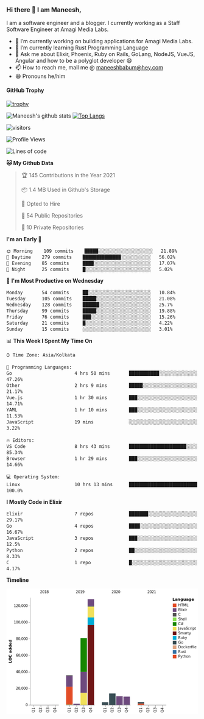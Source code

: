### Hi there 👋 I am Maneesh,

I am a software engineer and a blogger. I currently working as a Staff Software Engineer at Amagi Media Labs.


- 🔭 I’m currently working on building applications for Amagi Media Labs.
- 🌱 I’m currently learning Rust Programming Language
- 💬 Ask me about Elixir, Phoenix, Ruby on Rails, GoLang, NodeJS, VueJS, Angular and how to be a polyglot developer 😄
- 📫 How to reach me, mail me @ maneeshbabum@hey.com
- 😄 Pronouns he/him

#### GitHub Trophy
[![trophy](https://github-profile-trophy.vercel.app/?username=maneeshbabu)](https://github.com/ryo-ma/github-profile-trophy)

![Maneesh's github stats](https://github-readme-stats.vercel.app/api?username=maneeshbabu&show_icons=true)
[![Top Langs](https://github-readme-stats.vercel.app/api/top-langs/?username=maneeshbabu)](https://github.com/anuraghazra/github-readme-stats)


![visitors](https://visitor-badge.glitch.me/badge?page_id=maneeshbabu.maneeshbabu)

<!--START_SECTION:waka-->
![Profile Views](http://img.shields.io/badge/Profile%20Views-90-blue)

![Lines of code](https://img.shields.io/badge/From%20Hello%20World%20I%27ve%20Written-287631%20lines%20of%20code-blue)

**🐱 My Github Data** 

> 🏆 145 Contributions in the Year 2021
 > 
> 📦 1.4 MB Used in Github's Storage 
 > 
> 💼 Opted to Hire
 > 
> 📜 54 Public Repositories 
 > 
> 🔑 10 Private Repositories  
 > 
**I'm an Early 🐤** 

```text
🌞 Morning    109 commits    █████░░░░░░░░░░░░░░░░░░░░   21.89% 
🌆 Daytime    279 commits    ██████████████░░░░░░░░░░░   56.02% 
🌃 Evening    85 commits     ████░░░░░░░░░░░░░░░░░░░░░   17.07% 
🌙 Night      25 commits     █░░░░░░░░░░░░░░░░░░░░░░░░   5.02%

```
📅 **I'm Most Productive on Wednesday** 

```text
Monday       54 commits     ██░░░░░░░░░░░░░░░░░░░░░░░   10.84% 
Tuesday      105 commits    █████░░░░░░░░░░░░░░░░░░░░   21.08% 
Wednesday    128 commits    ██████░░░░░░░░░░░░░░░░░░░   25.7% 
Thursday     99 commits     █████░░░░░░░░░░░░░░░░░░░░   19.88% 
Friday       76 commits     ███░░░░░░░░░░░░░░░░░░░░░░   15.26% 
Saturday     21 commits     █░░░░░░░░░░░░░░░░░░░░░░░░   4.22% 
Sunday       15 commits     ░░░░░░░░░░░░░░░░░░░░░░░░░   3.01%

```


📊 **This Week I Spent My Time On** 

```text
⌚︎ Time Zone: Asia/Kolkata

💬 Programming Languages: 
Go                       4 hrs 50 mins       ███████████░░░░░░░░░░░░░░   47.26% 
Other                    2 hrs 9 mins        █████░░░░░░░░░░░░░░░░░░░░   21.17% 
Vue.js                   1 hr 30 mins        ███░░░░░░░░░░░░░░░░░░░░░░   14.71% 
YAML                     1 hr 10 mins        ███░░░░░░░░░░░░░░░░░░░░░░   11.53% 
JavaScript               19 mins             ░░░░░░░░░░░░░░░░░░░░░░░░░   3.22%

🔥 Editors: 
VS Code                  8 hrs 43 mins       █████████████████████░░░░   85.34% 
Browser                  1 hr 29 mins        ███░░░░░░░░░░░░░░░░░░░░░░   14.66%

💻 Operating System: 
Linux                    10 hrs 13 mins      █████████████████████████   100.0%

```

**I Mostly Code in Elixir** 

```text
Elixir                   7 repos             ███████░░░░░░░░░░░░░░░░░░   29.17% 
Go                       4 repos             ████░░░░░░░░░░░░░░░░░░░░░   16.67% 
JavaScript               3 repos             ███░░░░░░░░░░░░░░░░░░░░░░   12.5% 
Python                   2 repos             ██░░░░░░░░░░░░░░░░░░░░░░░   8.33% 
C                        1 repo              █░░░░░░░░░░░░░░░░░░░░░░░░   4.17%

```


**Timeline**

![Chart not found](https://raw.githubusercontent.com/maneeshbabu/maneeshbabu/master/charts/bar_graph.png) 


<!--END_SECTION:waka-->


<!--
**maneeshbabu/maneeshbabu** is a ✨ _special_ ✨ repository because its `README.md` (this file) appears on your GitHub profile.

Here are some ideas to get you started:

- 🔭 I’m currently working on ...
- 🌱 I’m currently learning ...
- 👯 I’m looking to collaborate on ...
- 🤔 I’m looking for help with ...
- 💬 Ask me about ...
- 📫 How to reach me: ...
- 😄 Pronouns: ...
- ⚡ Fun fact: ...
-->
